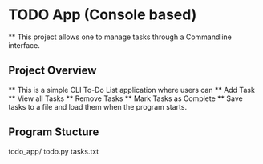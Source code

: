 # TODO App (Console based)

** This project allows one to manage tasks through a Commandline interface.

## Project Overview
** This is a simple CLI To-Do List application where users can
    ** Add Task
    ** View all Tasks
    ** Remove Tasks
    ** Mark Tasks as Complete
    ** Save tasks to a file and load them when the program starts.


## Program Stucture

todo_app/
    todo.py
    tasks.txt